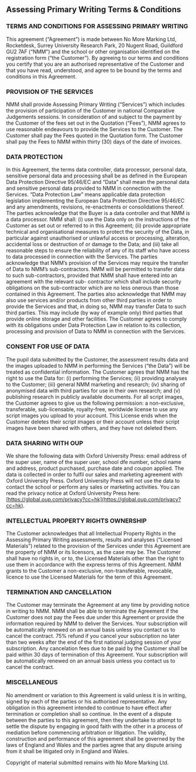 ## Assessing Primary Writing Terms & Conditions

### TERMS AND CONDITIONS FOR ASSESSING PRIMARY WRITING
This agreement (“Agreement”) is made between No More Marking Ltd, Rocketdesk, Surrey University Research Park, 20 Nugent Road, Guildford GU2 7AF (“NMM”) and the school or other organisation identified on the registration form (“the Customer”). By agreeing to our terms and conditions you certify that you are an authorised representative of the Customer and that you have read, understood, and agree to be bound by the terms and conditions in this Agreement.

### PROVISION OF THE SERVICES
NMM shall provide Assessing Primary Writing (“Services”) which includes the provision of participation of the Customer in national Comparative Judgements sessions.
In consideration of and subject to the payment by the Customer of the fees set out in the Quotation (“Fees”), NMM agrees to use reasonable endeavours to provide the Services to the Customer. The Customer shall pay the Fees quoted in the Quotation form. The Customer shall pay the Fees to NMM within thirty (30) days of the date of invoices.

### DATA PROTECTION
In this Agreement, the terms data controller, data processor, personal data, sensitive personal data and processing shall be as defined in the European Data Protection Directive 95/46/EC and “Data” shall mean the personal data and sensitive personal data provided to NMM in connection with the Services. “Data Protection Law” means applicable data protection legislation implementing the European Data Protection Directive 95/46/EC and any amendments, revisions, re-enactments or consolidations thereof.
The parties acknowledge that the Buyer is a data controller and that NMM is a data processor.
NMM shall: (i) use the Data only on the instructions of the Customer as set out or referred to in this Agreement; (ii) provide appropriate technical and organisational measures to protect the security of the Data, in particular against unauthorised or unlawful access or processing, alteration, accidental loss or destruction of or damage to the Data; and (iii) take all reasonable steps to ensure the reliability of any of its staff who have access to data processed in connection with the Services.
The parties acknowledge that NMM’s provision of the Services may require the transfer of Data to NMM’s sub-contractors. NMM will be permitted to transfer data to such sub-contractors, provided that NMM shall have entered into an agreement with the relevant sub- contractor which shall include security obligations on the sub-contractor which are no less onerous than those contained in this Agreement. The parties also acknowledge that NMM may also use services and/or products from other third parties in order to provide the Services and that, in doing so, NMM may transfer Data to such third parties. This may include (by way of example only) third parties that provide online storage and other facilities.
The Customer agrees to comply with its obligations under Data Protection Law in relation to its collection, processing and provision of Data to NMM in connection with the Services.

### CONSENT FOR USE OF DATA
The pupil data submitted by the Customer, the assessment results data and the images uploaded to NMM in performing the Services (“the Data”) will be treated as confidential information.
The Customer agrees that NMM has the right to use the Data for: (i) performing the Services; (ii) providing analyses to the Customer; (iii) general NMM marketing and research; (iv) sharing of anonymised data with third parties for use in their own research; and (v) publishing research in publicly available documents.
For all script images, the Customer agrees to give us the following permission: a non-exclusive, transferable, sub-licensable, royalty-free, worldwide license to use any script images you upload to your account. This License ends when the Customer deletes their script images or their account unless their script images have been shared with others, and they have not deleted them.

### DATA SHARING WITH OUP
We share the following data with Oxford University Press: email address of the super user, name of the super user, school dfe number, school name and address, product purchased, purchase date and coupon applied.  The data is collected in order to fulfil our sales and marketing agreement with Oxford University Press.  Oxford University Press will not use the data to contact the school or perform any sales or marketing activities.  You can read the privacy notice at Oxford University Press here: [https://global.oup.com/privacy?cc=hk](https://global.oup.com/privacy?cc=hk).

### INTELLECTUAL PROPERTY RIGHTS OWNERSHIP
The Customer acknowledges that all Intellectual Property Rights in the Assessing Primary Writing assessments, results and analyses (“Licensed Materials”) related to the provision of the Services under this Agreement are the property of NMM or its licensors, as the case may be. The Customer shall have no rights in, or to, the Licensed Materials other than the right to use them in accordance with the express terms of this Agreement. NMM grants to the Customer a non-exclusive, non-transferable, revocable, licence to use the Licensed Materials for the term of this Agreement.

### TERMINATION AND CANCELLATION
The Customer may terminate the Agreement at any time by providing notice in writing to NMM. NMM shall be able to terminate the Agreement if the Customer does not pay the Fees due under this Agreement or provide the information required by NMM to deliver the Services.
Your subscription will be automatically renewed on an annual basis unless you contact us to cancel the contract. 75% refund if you cancel your subscription no later than two weeks after the end of the first national judging session of your subscription.
Any cancelation fees due to be paid by the Customer shall be paid within 30 days of termination of this Agreement.  Your subscription will be automatically renewed on an annual basis unless you contact us to cancel the contract.

### MISCELLANEOUS
No amendment or variation to this Agreement is valid unless it is in writing, signed by each of the parties or his authorised representative. Any obligation in this agreement intended to continue to have effect after termination or completion shall so continue. In the event of a dispute between the parties to this agreement, then they undertake to attempt to settle the dispute by engaging in good faith with the other in a process of mediation before commencing arbitration or litigation.
The validity, construction and performance of this agreement shall be governed by the laws of England and Wales and the parties agree that any dispute arising from it shall be litigated only in England and Wales.

Copyright of material submitted remains with No More Marking Ltd.
